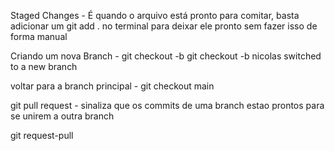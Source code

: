 Staged Changes - É quando o arquivo está pronto para comitar, basta adicionar um git add . no terminal para deixar ele pronto sem fazer isso de forma manual

Criando um nova Branch - git checkout -b <new branch>
git checkout -b nicolas
switched to a new branch 

voltar para a branch principal - git checkout main

git pull request - sinaliza que os commits de uma branch estao prontos para se unirem a outra branch

git request-pull 